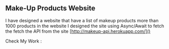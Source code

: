 ## Make-Up Products Website

I have designed a website that have a list of makeup products more than 1000 products in the website I designed the site using Async/Await to fetch the fetch the API from the site [http://makeup-api.herokuapp.com/]()

Check My Work : 
